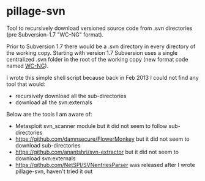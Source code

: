 # pillage-svn
Tool to recursively download versioned source code from .svn directories (pre Subversion-1.7 "WC-NG" format).

Prior to Subversion 1.7 there would be a .svn directory in every directory of the working copy. Starting with version 1.7 Subversion uses a single centralized .svn folder in the root of the working copy (new format code named [WC-NG](http://subversion.apache.org/docs/release-notes/1.7.html#wc-ng)).

I wrote this simple shell script because back in Feb 2013 I could not find any tool that would:
- recursively download all the sub-directories
- download all the svn:externals

Below are the tools I am aware of:

- Metasploit svn_scanner module but it did not seem to follow sub-directories
- https://github.com/damnsecure/FlowerMonkey but it did not seem to download sub-directories
- https://github.com/anantshri/svn-extractor but it did not seem to download svn:externals
- https://github.com/NetSPI/SVNentriesParser was released after I wrote pillage-svn, haven't tried it out 
